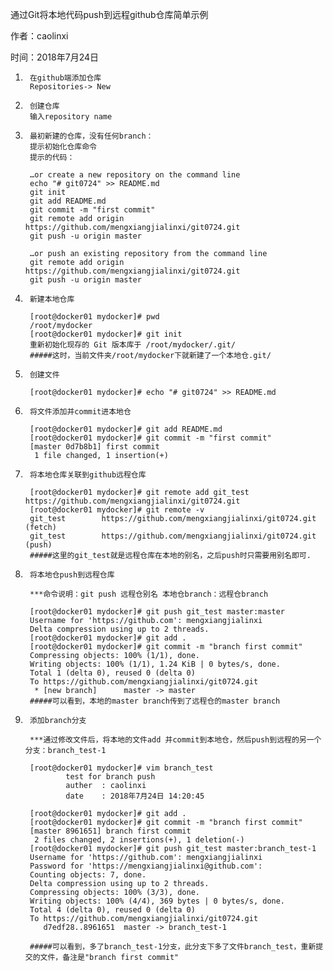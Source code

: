         
 通过Git将本地代码push到远程github仓库简单示例

 作者：caolinxi

 时间：2018年7月24日

1.      在github端添加仓库
        Repositories-> New

2.      创建仓库
        输入repository name

3.      最初新建的仓库，没有任何branch：
        提示初始化仓库命令
        提示的代码：

        …or create a new repository on the command line
        echo "# git0724" >> README.md
        git init
        git add README.md
        git commit -m "first commit"
        git remote add origin https://github.com/mengxiangjialinxi/git0724.git
        git push -u origin master

        …or push an existing repository from the command line
        git remote add origin https://github.com/mengxiangjialinxi/git0724.git
        git push -u origin master

4.      新建本地仓库

        [root@docker01 mydocker]# pwd
        /root/mydocker
        [root@docker01 mydocker]# git init
        重新初始化现存的 Git 版本库于 /root/mydocker/.git/
        #####这时，当前文件夹/root/mydocker下就新建了一个本地仓.git/

5.      创建文件

        [root@docker01 mydocker]# echo "# git0724" >> README.md

6.      将文件添加并commit进本地仓

        [root@docker01 mydocker]# git add README.md
        [root@docker01 mydocker]# git commit -m "first commit"
        [master 0d7b8b1] first commit
         1 file changed, 1 insertion(+)

7.      将本地仓库关联到github远程仓库

        [root@docker01 mydocker]# git remote add git_test https://github.com/mengxiangjialinxi/git0724.git
        [root@docker01 mydocker]# git remote -v
        git_test        https://github.com/mengxiangjialinxi/git0724.git (fetch)
        git_test        https://github.com/mengxiangjialinxi/git0724.git (push)
        #####这里的git_test就是远程仓库在本地的别名，之后push时只需要用别名即可.

8.      将本地仓push到远程仓库

        ***命令说明：git push 远程仓别名 本地仓branch：远程仓branch

        [root@docker01 mydocker]# git push git_test master:master
        Username for 'https://github.com': mengxiangjialinxi
        Delta compression using up to 2 threads.
        [root@docker01 mydocker]# git add .
        [root@docker01 mydocker]# git commit -m "branch first commit"
        Compressing objects: 100% (1/1), done.
        Writing objects: 100% (1/1), 1.24 KiB | 0 bytes/s, done.
        Total 1 (delta 0), reused 0 (delta 0)
        To https://github.com/mengxiangjialinxi/git0724.git
         * [new branch]      master -> master
        #####可以看到，本地的master branch传到了远程仓的master branch

9.      添加branch分支

        ***通过修改文件后，将本地的文件add 并commit到本地仓，然后push到远程的另一个分支：branch_test-1

        [root@docker01 mydocker]# vim branch_test
                test for branch push
                auther  : caolinxi
                date    : 2018年7月24日 14:20:45

        [root@docker01 mydocker]# git add .
        [root@docker01 mydocker]# git commit -m "branch first commit"
        [master 8961651] branch first commit
         2 files changed, 2 insertions(+), 1 deletion(-)
        [root@docker01 mydocker]# git push git_test master:branch_test-1
        Username for 'https://github.com': mengxiangjialinxi
        Password for 'https://mengxiangjialinxi@github.com':
        Counting objects: 7, done.
        Delta compression using up to 2 threads.
        Compressing objects: 100% (3/3), done.
        Writing objects: 100% (4/4), 369 bytes | 0 bytes/s, done.
        Total 4 (delta 0), reused 0 (delta 0)
        To https://github.com/mengxiangjialinxi/git0724.git
           d7edf28..8961651  master -> branch_test-1

        #####可以看到，多了branch_test-1分支，此分支下多了文件branch_test，重新提交的文件，备注是"branch first commit"

